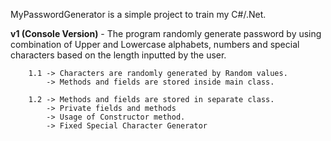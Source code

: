 MyPasswordGenerator is a simple project to train my C#/.Net.


**v1 (Console Version)** - The program randomly generate password by using combination of Upper and Lowercase alphabets, numbers and special characters based on the length inputted by the user.

        1.1 -> Characters are randomly generated by Random values.
            -> Methods and fields are stored inside main class.
            
        1.2 -> Methods and fields are stored in separate class. 
            -> Private fields and methods
            -> Usage of Constructor method.
            -> Fixed Special Character Generator
